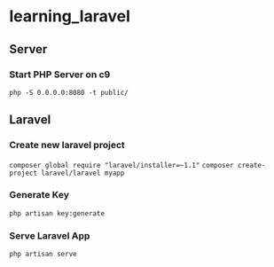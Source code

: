 # learning_laravel

## Server

### Start PHP Server on c9

`php -S 0.0.0.0:8080 -t public/`

## Laravel

### Create new laravel project

`composer global require "laravel/installer=~1.1"`
`composer create-project laravel/laravel myapp`

### Generate Key

`php artisan key:generate`

### Serve Laravel App

`php artisan serve`
